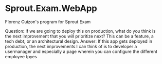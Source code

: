 # Sprout.Exam.WebApp
Florenz Cuizon's program for Sprout Exam

Question:
If we are going to deploy this on production, what do you think is the next
improvement that you will prioritize next? This can be a feature, a tech debt, or
an architectural design.
Answer:
If this app gets deployed in production, the next improvements I can think of is to developer a usermanager 
and especially a page wherein you can configure the different employee tpyes
